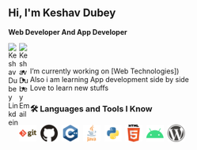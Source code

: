 ## Hi, I'm Keshav Dubey
<b>Web Developer And App Developer</b>

<a href="https://www.linkedin.com/in/amit-kumar-05a9291aa/">
  <img align="left" alt="Keshav Dubey Linkdein" width="22px" src="https://cdn.jsdelivr.net/npm/simple-icons@v3/icons/linkedin.svg" />
</a>


<a href="mailto:kkdubey@mitaoe.ac.in">
  <img align="left" alt="Keshav Dubey Email" width="22px" src="https://cdn.jsdelivr.net/npm/simple-icons@v3/icons/gmail.svg" />
</a>

<br/>
<br/>


- I’m currently working on [Web Technologies])
- Also i am learning App development side by side
- Love to learn new stuffs

### 🛠 Languages and Tools I Know

<img height="35" src="https://raw.githubusercontent.com/github/explore/80688e429a7d4ef2fca1e82350fe8e3517d3494d/topics/git/git.png">&nbsp;
<img height="35" src="https://raw.githubusercontent.com/github/explore/80688e429a7d4ef2fca1e82350fe8e3517d3494d/topics/github-api/github-api.png">&nbsp;
<img height="35" src="https://raw.githubusercontent.com/github/explore/80688e429a7d4ef2fca1e82350fe8e3517d3494d/topics/cpp/cpp.png">&nbsp;
<img height="35" src="https://raw.githubusercontent.com/github/explore/80688e429a7d4ef2fca1e82350fe8e3517d3494d/topics/java/java.png">&nbsp;
<img height="35" src="https://raw.githubusercontent.com/github/explore/80688e429a7d4ef2fca1e82350fe8e3517d3494d/topics/python/python.png">&nbsp;
<img height="35" src="https://raw.githubusercontent.com/github/explore/80688e429a7d4ef2fca1e82350fe8e3517d3494d/topics/html/html.png">&nbsp;
<img height="35" src="https://raw.githubusercontent.com/github/explore/80688e429a7d4ef2fca1e82350fe8e3517d3494d/topics/android/android.png">&nbsp;
<img height="35" src="https://raw.githubusercontent.com/github/explore/80688e429a7d4ef2fca1e82350fe8e3517d3494d/topics/wordpress/wordpress.png">&nbsp;

